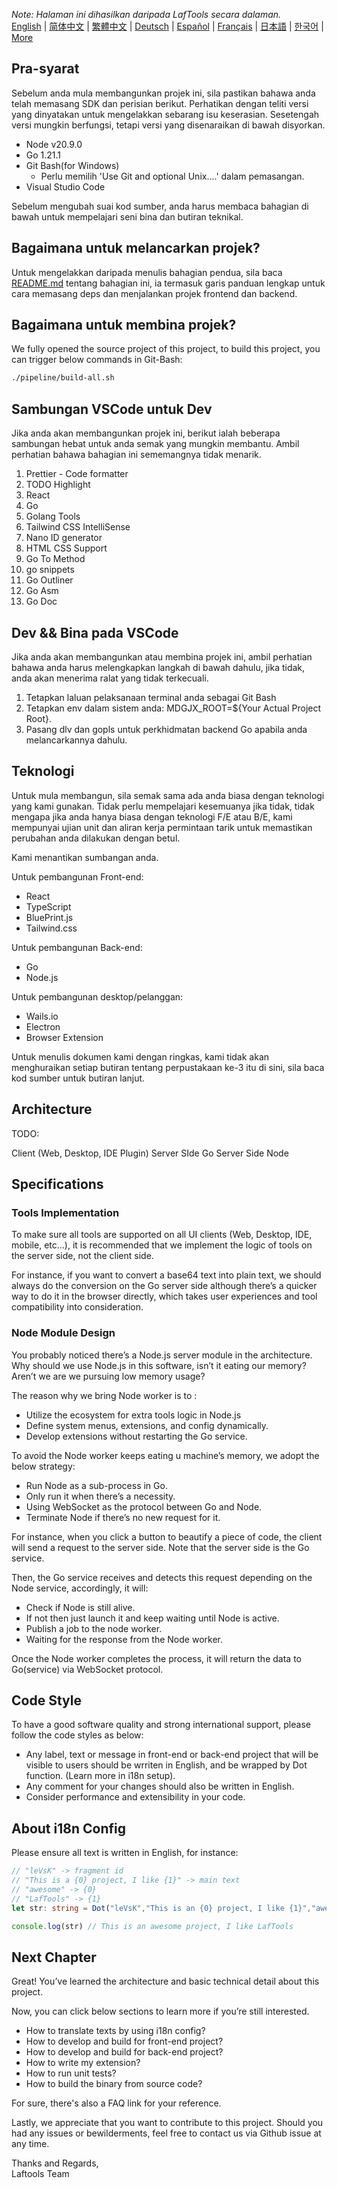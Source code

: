 <i>Note: Halaman ini dihasilkan daripada LafTools secara dalaman.</i> <br/> [English](/docs/en_US/CONTRIBUTION.md)  |  [简体中文](/docs/zh_CN/CONTRIBUTION.md)  |  [繁體中文](/docs/zh_HK/CONTRIBUTION.md)  |  [Deutsch](/docs/de/CONTRIBUTION.md)  |  [Español](/docs/es/CONTRIBUTION.md)  |  [Français](/docs/fr/CONTRIBUTION.md)  |  [日本語](/docs/ja/CONTRIBUTION.md)  |  [한국어](/docs/ko/CONTRIBUTION.md) | [More](/docs/) <br/>

## Pra-syarat

Sebelum anda mula membangunkan projek ini, sila pastikan bahawa anda telah memasang SDK dan perisian berikut. Perhatikan dengan teliti versi yang dinyatakan untuk mengelakkan sebarang isu keserasian. Sesetengah versi mungkin berfungsi, tetapi versi yang disenaraikan di bawah disyorkan.

- Node v20.9.0
- Go 1.21.1
- Git Bash(for Windows)
  - Perlu memilih 'Use Git and optional Unix....' dalam pemasangan.
- Visual Studio Code

Sebelum mengubah suai kod sumber, anda harus membaca bahagian di bawah untuk mempelajari seni bina dan butiran teknikal.

## Bagaimana untuk melancarkan projek?

Untuk mengelakkan daripada menulis bahagian pendua, sila baca [README.md](../README.md) tentang bahagian ini, ia termasuk garis panduan lengkap untuk cara memasang deps dan menjalankan projek frontend dan backend.

## Bagaimana untuk membina projek?

We fully opened the source project of this project, to build this project, you can trigger below commands in Git-Bash:

```bash
./pipeline/build-all.sh
```

## Sambungan VSCode untuk Dev

Jika anda akan membangunkan projek ini, berikut ialah beberapa sambungan hebat untuk anda semak yang mungkin membantu. Ambil perhatian bahawa bahagian ini sememangnya tidak menarik.

1. Prettier - Code formatter
2. TODO Highlight
3. React
4. Go
5. Golang Tools
6. Tailwind CSS IntelliSense
7. Nano ID generator
8. HTML CSS Support
9. Go To Method
10. go snippets
11. Go Outliner
12. Go Asm
13. Go Doc

## Dev && Bina pada VSCode

Jika anda akan membangunkan atau membina projek ini, ambil perhatian bahawa anda harus melengkapkan langkah di bawah dahulu, jika tidak, anda akan menerima ralat yang tidak terkecuali.

1. Tetapkan laluan pelaksanaan terminal anda sebagai Git Bash
2. Tetapkan env dalam sistem anda: MDGJX_ROOT=${Your Actual Project Root}.
3. Pasang dlv dan gopls untuk perkhidmatan backend Go apabila anda melancarkannya dahulu.

## Teknologi

Untuk mula membangun, sila semak sama ada anda biasa dengan teknologi yang kami gunakan. Tidak perlu mempelajari kesemuanya jika tidak, tidak mengapa jika anda hanya biasa dengan teknologi F/E atau B/E, kami mempunyai ujian unit dan aliran kerja permintaan tarik untuk memastikan perubahan anda dilakukan dengan betul.

Kami menantikan sumbangan anda.

Untuk pembangunan Front-end:

- React
- TypeScript
- BluePrint.js
- Tailwind.css

Untuk pembangunan Back-end:

- Go
- Node.js

Untuk pembangunan desktop/pelanggan:

- Wails.io
- Electron
- Browser Extension

Untuk menulis dokumen kami dengan ringkas, kami tidak akan menghuraikan setiap butiran tentang perpustakaan ke-3 itu di sini, sila baca kod sumber untuk butiran lanjut.

## Architecture

TODO:

Client (Web, Desktop, IDE Plugin)
<interact with>
Server SIde Go
<interact with>
Server Side Node

## Specifications

### Tools Implementation

To make sure all tools are supported on all UI clients (Web, Desktop, IDE, mobile, etc…), it is recommended that we implement the logic of tools on the server side, not the client side.

For instance, if you want to convert a base64 text into plain text, we should always do the conversion on the Go server side although there’s a quicker way to do it in the browser directly, which takes user experiences and tool compatibility into consideration.

### Node Module Design

You probably noticed there’s a Node.js server module in the architecture. Why should we use Node.js in this software, isn’t it eating our memory? Aren’t we are we pursuing low memory usage?

The reason why we bring Node worker is to :

- Utilize the ecosystem for extra tools logic in Node.js
- Define system menus, extensions, and config dynamically.
- Develop extensions without restarting the Go service.

To avoid the Node worker keeps eating u machine’s memory, we adopt the below strategy:

- Run Node as a sub-process in Go.
- Only run it when there’s a necessity.
- Using WebSocket as the protocol between Go and Node.
- Terminate Node if there’s no new request for it.

For instance, when you click a button to beautify a piece of code, the client will send a request to the server side. Note that the server side is the Go service.

Then, the Go service receives and detects this request depending on the Node service, accordingly, it will:

- Check if Node is still alive.
- If not then just launch it and keep waiting until Node is active.
- Publish a job to the node worker.
- Waiting for the response from the Node worker.

Once the Node worker completes the process, it will return the data to Go(service) via WebSocket protocol.

## Code Style

To have a good software quality and strong international support, please follow the code styles as below:

- Any label, text or message in front-end or back-end project that will be visible to users should be wrriten in English, and be wrapped by Dot function. (Learn more in i18n setup).
- Any comment for your changes should also be written in English.
- Consider performance and extensibility in your code.

## About i18n Config

Please ensure all text is written in English, for instance:

```Typescript
// "leVsK" -> fragment id
// "This is a {0} project, I like {1}" -> main text
// "awesome" -> {0}
// "LafTools" -> {1}
let str: string = Dot("leVsK","This is an {0} project, I like {1}","awesome","LafTools")

console.log(str) // This is an awesome project, I like LafTools
```

## Next Chapter

Great! You’ve learned the architecture and basic technical detail about this project.

Now, you can click below sections to learn more if you’re still interested.

- How to translate texts by using i18n config?
- How to develop and build for front-end project?
- How to develop and build for back-end project?
- How to write my extension?
- How to run unit tests?
- How to build the binary from source code?

For sure, there's also a FAQ link for your reference.

Lastly, we appreciate that you want to contribute to this project. Should you had any issues or bewilderments, feel free to contact us via Github issue at any time.

Thanks and Regards,  
Laftools Team
